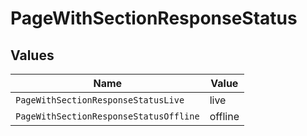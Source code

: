 # PageWithSectionResponseStatus


## Values

| Name                                   | Value                                  |
| -------------------------------------- | -------------------------------------- |
| `PageWithSectionResponseStatusLive`    | live                                   |
| `PageWithSectionResponseStatusOffline` | offline                                |